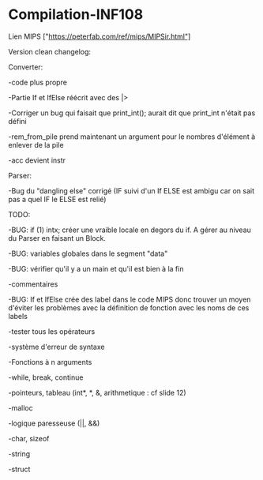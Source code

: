 # Compilation-INF108

Lien MIPS ["https://peterfab.com/ref/mips/MIPSir.html"]

Version clean changelog:

Converter:

-code plus propre

-Partie If et IfElse réécrit avec des |>

-Corriger un bug qui faisait que print_int(); aurait dit que print_int n'était pas défini

-rem_from_pile prend maintenant un argument pour le nombres d'élément à enlever de la pile

-acc devient instr

Parser:

-Bug du "dangling else" corrigé (IF suivi d'un If ELSE est ambigu car on sait pas a quel IF le ELSE est relié)

TODO:

-BUG: if (1) intx; créer une vraible locale en degors du if. A gérer au niveau du Parser en faisant un Block.

-BUG: variables globales dans le segment "data"

-BUG: vérifier qu'il y a un main et qu'il est bien à la fin

-commentaires

-BUG: If et IfElse crée des label dans le code MIPS donc trouver un moyen d'éviter les problèmes avec la définition de fonction avec les noms de ces labels

-tester tous les opérateurs

-système d'erreur de syntaxe

-Fonctions à n arguments

-while, break, continue

-pointeurs, tableau (int*, *, &, arithmetique : cf slide 12)

-malloc

-logique paresseuse (||, &&)

-char, sizeof

-string

-struct
